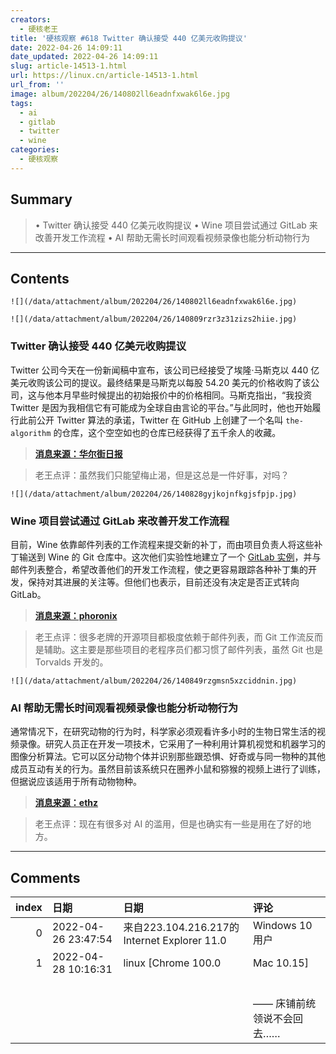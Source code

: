 ```yaml
---
creators:
  - 硬核老王
title: '硬核观察 #618 Twitter 确认接受 440 亿美元收购提议'
date: 2022-04-26 14:09:11
date_updated: 2022-04-26 14:09:11
slug: article-14513-1.html
url: https://linux.cn/article-14513-1.html
url_from: ''
image: album/202204/26/140802ll6eadnfxwak6l6e.jpg
tags:
  - ai
  - gitlab
  - twitter
  - wine
categories:
  - 硬核观察
---
```


## Summary

> • Twitter 确认接受 440 亿美元收购提议 • Wine 项目尝试通过 GitLab 来改善开发工作流程 • AI 帮助无需长时间观看视频录像也能分析动物行为

***

<!-- more -->

## Contents

`![](/data/attachment/album/202204/26/140802ll6eadnfxwak6l6e.jpg)`

`![](/data/attachment/album/202204/26/140809rzr3z31zizs2hiie.jpg)`

### Twitter 确认接受 440 亿美元收购提议

Twitter 公司今天在一份新闻稿中宣布，该公司已经接受了埃隆·马斯克以 440 亿美元收购该公司的提议。最终结果是马斯克以每股 54.20 美元的价格收购了该公司，这与他本月早些时候提出的初始报价中的价格相同。马斯克指出，“我投资 Twitter 是因为我相信它有可能成为全球自由言论的平台。”与此同时，他也开始履行此前公开 Twitter 算法的承诺，Twitter 在 GitHub 上创建了一个名叫 `the-algorithm` 的仓库，这个空空如也的仓库已经获得了五千余人的收藏。

> 
> **[消息来源：华尔街日报](https://cn.wsj.com/articles/twitter%E6%8E%A5%E5%8F%97%E9%A9%AC%E6%96%AF%E5%85%8B440%E4%BA%BF%E7%BE%8E%E5%85%83%E6%94%B6%E8%B4%AD%E6%8F%90%E8%AE%AE-11650929106)**
> 
> 
> 

> 
> 老王点评：虽然我们只能望梅止渴，但是这总是一件好事，对吗？
> 
> 
> 

`![](/data/attachment/album/202204/26/140828gyjkojnfkgjsfpjp.jpg)`

### Wine 项目尝试通过 GitLab 来改善开发工作流程

目前，Wine 依靠邮件列表的工作流程来提交新的补丁，而由项目负责人将这些补丁输送到 Wine 的 Git 仓库中。这次他们实验性地建立了一个 [GitLab 实例](https://gitlab.winehq.org/)，并与邮件列表整合，希望改善他们的开发工作流程，使之更容易跟踪各种补丁集的开发，保持对其进展的关注等。但他们也表示，目前还没有决定是否正式转向 GitLab。

> 
> **[消息来源：phoronix](https://www.phoronix.com/scan.php?page=news_item&px=Wine-GitLab-Experiment)**
> 
> 
> 

> 
> 老王点评：很多老牌的开源项目都极度依赖于邮件列表，而 Git 工作流反而是辅助。这主要是那些项目的老程序员们都习惯了邮件列表，虽然 Git 也是 Torvalds 开发的。
> 
> 
> 

`![](/data/attachment/album/202204/26/140849rzgmsn5xzciddnin.jpg)`

### AI 帮助无需长时间观看视频录像也能分析动物行为

通常情况下，在研究动物的行为时，科学家必须观看许多小时的生物日常生活的视频录像。研究人员正在开发一项技术，它采用了一种利用计算机视觉和机器学习的图像分析算法。它可以区分动物个体并识别那些跟恐惧、好奇或与同一物种的其他成员互动有关的行为。虽然目前该系统只在圈养小鼠和猕猴的视频上进行了训练，但据说应该适用于所有动物物种。

> 
> **[消息来源：ethz](https://ethz.ch/en/news-and-events/eth-news/news/2022/04/automated-analysis-of-animal-behaviour.html)**
> 
> 
> 

> 
> 老王点评：现在有很多对 AI 的滥用，但是也确实有一些是用在了好的地方。
> 
> 
>

***

## Comments

|   index | 日期                | 日期                                                         | 评论                                   |
|--------:|:--------------------|:-------------------------------------------------------------|:---------------------------------------|
|       0 | 2022-04-26 23:47:54 | 来自223.104.216.217的 Internet Explorer 11.0|Windows 10 用户 | 至今思懂王，不能回推特       |
|       1 | 2022-04-28 10:16:31 | linux [Chrome 100.0|Mac 10.15]                               | 至今思懂王，不肯回推特<br /> |
|         |                     |                                                              | <br />                       |
|         |                     |                                                              | —— 床铺前统领说不会回去……              |
